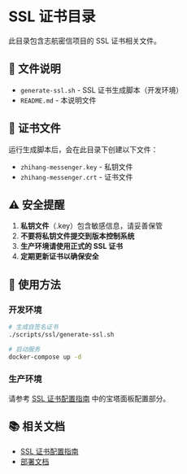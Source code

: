 # SSL 证书目录

此目录包含志航密信项目的 SSL 证书相关文件。

## 📁 文件说明

- `generate-ssl.sh` - SSL 证书生成脚本（开发环境）
- `README.md` - 本说明文件

## 🔐 证书文件

运行生成脚本后，会在此目录下创建以下文件：

- `zhihang-messenger.key` - 私钥文件
- `zhihang-messenger.crt` - 证书文件

## ⚠️ 安全提醒

1. **私钥文件**（.key）包含敏感信息，请妥善保管
2. **不要将私钥文件提交到版本控制系统**
3. **生产环境请使用正式的 SSL 证书**
4. **定期更新证书以确保安全**

## 🚀 使用方法

### 开发环境

```bash
# 生成自签名证书
./scripts/ssl/generate-ssl.sh

# 启动服务
docker-compose up -d
```

### 生产环境

请参考 [SSL 证书配置指南](../docs/deployment/ssl-certificates.md) 中的宝塔面板配置部分。

## 📚 相关文档

- [SSL 证书配置指南](../docs/deployment/ssl-certificates.md)
- [部署文档](../docs/deployment/README.md)


